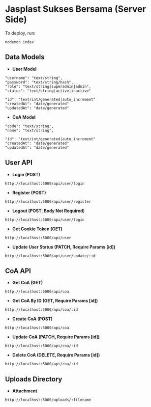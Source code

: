 # Jasplast Sukses Bersama (Server Side)
To deploy, run:
```
nodemon index
```
## Data Models
- **User Model**
```
"username": "text/string",
"password": "text/string/hash",
"role": "text/string|superadmin|admin",
"status": "text/string|active|inactive"
```
```
"id": "text/int/generated|auto_increment"
"createdAt": "date/generated"
"updatedAt": "date/generated"
```

- **CoA Model**
```
"code": "text/string",
"name": "text/string",
```
```
"id": "text/int/generated|auto_increment"
"createdAt": "date/generated"
"updatedAt": "date/generated"
```

## User API
- **Login (POST)**
```
http://localhost:5000/api/user/login
```
- **Register (POST)**
```
http://localhost:5000/api/user/register
```
- **Logout (POST, Body Not Required)**
```
http://localhost:5000/api/user/login
```
- **Get Cookie Token (GET)**
```
http://localhost:5000/api/user
```
- **Update User Status (PATCH, Require Params [id])**
```
http://localhost:5000/api/user/update/:id
```

## CoA API
- **Get CoA (GET)**
```
http://localhost:5000/api/coa
```
- **Get CoA By ID (GET, Require Params [id])**
```
http://localhost:5000/api/coa/:id
```
- **Create CoA (POST)**
```
http://localhost:5000/api/coa
```
- **Update CoA (PATCH, Require Params [id])**
```
http://localhost:5000/api/coa/:id
```
- **Delete CoA (DELETE, Require Params [id])**
```
http://localhost:5000/api/coa/:id
```

## Uploads Directory
- **Attachment**
```
http://localhost:5000/uploads/:filename
```